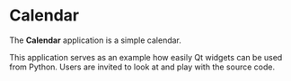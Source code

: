 # Calendar

The __Calendar__ application is a simple calendar.

This application serves as an example how easily Qt widgets can be used from Python.
Users are invited to look at and play with the source code.

